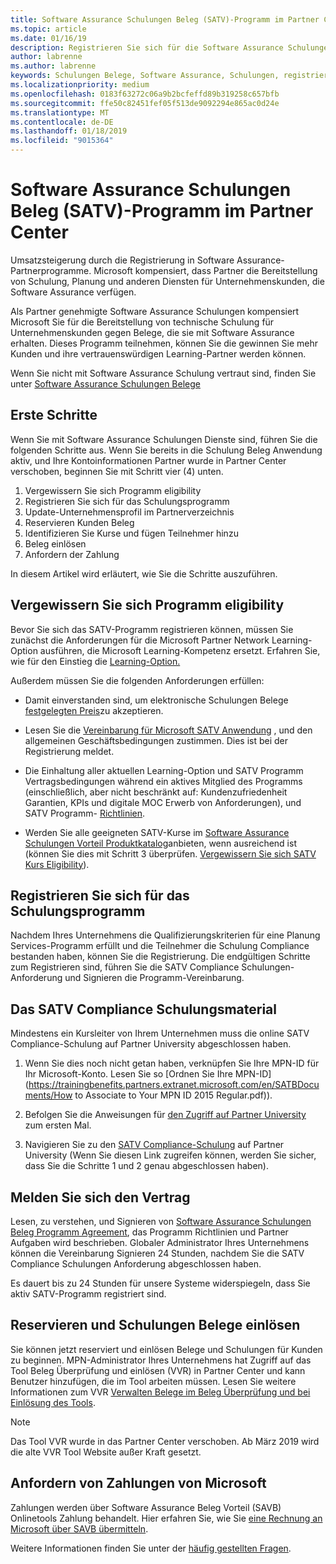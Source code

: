 ```yaml
---
title: Software Assurance Schulungen Beleg (SATV)-Programm im Partner Center | Partner Center
ms.topic: article
ms.date: 01/16/19
description: Registrieren Sie sich für die Software Assurance Schulungen-Anwendung
author: labrenne
ms.author: labrenne
keywords: Schulungen Belege, Software Assurance, Schulungen, registrieren Sie sich für SATV, SATV
ms.localizationpriority: medium
ms.openlocfilehash: 0183f63272c06a9b2bcfeffd89b319258c657bfb
ms.sourcegitcommit: ffe50c82451fef05f513de9092294e865ac0d24e
ms.translationtype: MT
ms.contentlocale: de-DE
ms.lasthandoff: 01/18/2019
ms.locfileid: "9015364"
---
```

# <a name="software-assurance-training-voucher-satv-program-in-partner-center"></a>Software Assurance Schulungen Beleg (SATV)-Programm im Partner Center

Umsatzsteigerung durch die Registrierung in Software Assurance-Partnerprogramme. Microsoft kompensiert, dass Partner die Bereitstellung von Schulung, Planung und anderen Diensten für Unternehmenskunden, die Software Assurance verfügen. 

Als Partner genehmigte Software Assurance Schulungen kompensiert Microsoft Sie für die Bereitstellung von technische Schulung für Unternehmenskunden gegen Belege, die sie mit Software Assurance erhalten. Dieses Programm teilnehmen, können Sie die gewinnen Sie mehr Kunden und ihre vertrauenswürdigen Learning-Partner werden können.

Wenn Sie nicht mit Software Assurance Schulung vertraut sind, finden Sie unter [Software Assurance Schulungen Belege](https://trainingbenefits.partners.extranet.microsoft.com/en/SATV/Pages/default.aspx)

## <a name="get-started"></a>Erste Schritte

Wenn Sie mit Software Assurance Schulungen Dienste sind, führen Sie die folgenden Schritte aus. Wenn Sie bereits in die Schulung Beleg Anwendung aktiv, und Ihre Kontoinformationen Partner wurde in Partner Center verschoben, beginnen Sie mit Schritt vier (4) unten. 

1. Vergewissern Sie sich Programm eligibility
2. Registrieren Sie sich für das Schulungsprogramm
3. Update-Unternehmensprofil im Partnerverzeichnis
4. Reservieren Kunden Beleg
5. Identifizieren Sie Kurse und fügen Teilnehmer hinzu
6. Beleg einlösen
7. Anfordern der Zahlung

In diesem Artikel wird erläutert, wie Sie die Schritte auszuführen.

## <a name="confirm-program-eligibility"></a>Vergewissern Sie sich Programm eligibility

Bevor Sie sich das SATV-Programm registrieren können, müssen Sie zunächst die Anforderungen für die Microsoft Partner Network Learning-Option ausführen, die Microsoft Learning-Kompetenz ersetzt. Erfahren Sie, wie für den Einstieg die [Learning-Option.](https://partner.microsoft.com/en-US/marketing/details/learning-option-enrollment#/)

Außerdem müssen Sie die folgenden Anforderungen erfüllen:

- Damit einverstanden sind, um elektronische Schulungen Belege [festgelegten Preis](https://partner.microsoft.com/en-US/membership/satv-voucher-pricing)zu akzeptieren.

- Lesen Sie die [Vereinbarung für Microsoft SATV Anwendung](https://aka.ms/satv_legal_agreement) , und den allgemeinen Geschäftsbedingungen zustimmen. Dies ist bei der Registrierung meldet. 

- Die Einhaltung aller aktuellen Learning-Option und SATV Programm Vertragsbedingungen während ein aktives Mitglied des Programms (einschließlich, aber nicht beschränkt auf: Kundenzufriedenheit Garantien, KPIs und digitale MOC Erwerb von Anforderungen), und SATV Programm- [Richtlinien](https://trainingbenefits.partners.extranet.microsoft.com/en/SATV/Pages/ProgramPolicies.aspx).

- Werden Sie alle geeigneten SATV-Kurse im [Software Assurance Schulungen Vorteil Produktkatalog](https://aka.ms/SATV_catalog)anbieten, wenn ausreichend ist (können Sie dies mit Schritt 3 überprüfen. [Vergewissern Sie sich SATV Kurs Eligibility](https://trainingbenefits.partners.extranet.microsoft.com/en/SATV/Pages/ConfirmEligibility.aspx)).

## <a name="enroll-in-the-training-program"></a>Registrieren Sie sich für das Schulungsprogramm

Nachdem Ihres Unternehmens die Qualifizierungskriterien für eine Planung Services-Programm erfüllt und die Teilnehmer die Schulung Compliance bestanden haben, können Sie die Registrierung. Die endgültigen Schritte zum Registrieren sind, führen Sie die SATV Compliance Schulungen-Anforderung und Signieren die Programm-Vereinbarung.  

## <a name="complete-the-satv-compliance-training"></a>Das SATV Compliance Schulungsmaterial

Mindestens ein Kursleiter von Ihrem Unternehmen muss die online SATV Compliance-Schulung auf Partner University abgeschlossen haben.
 
1. Wenn Sie dies noch nicht getan haben, verknüpfen Sie Ihre MPN-ID für Ihr Microsoft-Konto. Lesen Sie so [Ordnen Sie Ihre MPN-ID](https://trainingbenefits.partners.extranet.microsoft.com/en/SATBDocuments/How to Associate to Your MPN ID 2015 Regular.pdf)).

2. Befolgen Sie die Anweisungen für [den Zugriff auf Partner University](https://trainingbenefits.partners.extranet.microsoft.com/en/SATBDocuments/Partner_University_on-boarding.pdf) zum ersten Mal.

3. Navigieren Sie zu den [SATV Compliance-Schulung](https://partneruniversity.microsoft.com/?whr=uri:MicrosoftAccount&courseId=14461&scoId=dXsXmk7lB_2704778676) auf Partner University (Wenn Sie diesen Link zugreifen können, werden Sie sicher, dass Sie die Schritte 1 und 2 genau abgeschlossen haben).  

## <a name="sign-the-agreement"></a>Melden Sie sich den Vertrag

Lesen, zu verstehen, und Signieren von [Software Assurance Schulungen Beleg Programm Agreement](https://partners.microsoft.com/partnerprogram/Satv.aspx), das Programm Richtlinien und Partner Aufgaben wird beschrieben. Globaler Administrator Ihres Unternehmens können die Vereinbarung Signieren 24 Stunden, nachdem Sie die SATV Compliance Schulungen Anforderung abgeschlossen haben.

Es dauert bis zu 24 Stunden für unsere Systeme widerspiegeln, dass Sie aktiv SATV-Programm registriert sind. 

## <a name="reserve-and-redeem-training-vouchers"></a>Reservieren und Schulungen Belege einlösen

Sie können jetzt reserviert und einlösen Belege und Schulungen für Kunden zu beginnen. MPN-Administrator Ihres Unternehmens hat Zugriff auf das Tool Beleg Überprüfung und einlösen (VVR) in Partner Center und kann Benutzer hinzufügen, die im Tool arbeiten müssen. Lesen Sie weitere Informationen zum VVR [Verwalten Belege im Beleg Überprüfung und bei Einlösung des Tools](voucher-validation-tool).

>[!Note]
>Das Tool VVR wurde in das Partner Center verschoben. Ab März 2019 wird die alte VVR Tool Website außer Kraft gesetzt.

## <a name="request-payment-from-microsoft"></a>Anfordern von Zahlungen von Microsoft

Zahlungen werden über Software Assurance Beleg Vorteil (SAVB) Onlinetools Zahlung behandelt.  Hier erfahren Sie, wie Sie [eine Rechnung an Microsoft über SAVB übermitteln](https://trainingbenefits.partners.extranet.microsoft.com/en/SATV/Pages/GetPaid.aspx).

Weitere Informationen finden Sie unter der [häufig gestellten Fragen](vvr-faq.md).